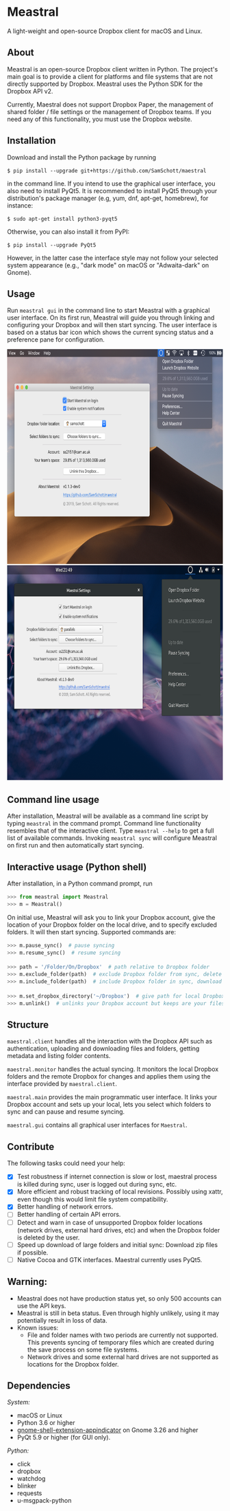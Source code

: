# Meastral

A light-weight and open-source Dropbox client for macOS and Linux.

## About

Meastral is an open-source Dropbox client written in Python. The project's main goal is to
provide a client for platforms and file systems that are not directly supported by
Dropbox. Meastral uses the Python SDK for the Dropbox API v2.

Currently, Maestral does not support Dropbox Paper, the management of shared folder / file
settings or the management of Dropbox teams. If you need any of this functionality, you
must use the Dropbox website.

## Installation

Download and install the Python package by running
```console
$ pip install --upgrade git+https://github.com/SamSchott/maestral
```
in the command line. If you intend to use the graphical user interface, you also need to
install PyQt5. It is recommended to install PyQt5 through your distribution's package manager
(e.g, yum, dnf, apt-get, homebrew), for instance:
```console
$ sudo apt-get install python3-pyqt5
```
Otherwise, you can also install it from PyPI:
```console
$ pip install --upgrade PyQt5
```
However, in the latter case the interface style may not follow your selected system appearance
(e.g., "dark mode" on macOS or "Adwaita-dark" on Gnome). 

## Usage

Run `meastral gui` in the command line to start Meastral with a graphical user interface.
On its first run, Meastral will guide you through linking and configuring your Dropbox and
will then start syncing. The user interface is based on a status bar icon which shows the
current syncing status and a preference pane for configuration.

<img src="/screenshots/macOS.png" height="500" />
<img src="/screenshots/Fedora.png" height="500" />

## Command line usage

After installation, Meastral will be available as a command line script by typing
`meastral` in the command prompt. Command line functionality resembles that of the
interactive client. Type `meastral --help` to get a full list of available commands.
Invoking `meastral sync` will configure Meastral on first run and then automatically start
syncing.

## Interactive usage (Python shell)

After installation, in a Python command prompt, run
```Python
>>> from meastral import Meastral
>>> m = Meastral()
```
On initial use, Meastral will ask you to link your Dropbox account, give the location of
your Dropbox folder on the local drive, and to specify excluded folders. It will then
start syncing. Supported commands are:

```Python
>>> m.pause_sync()  # pause syncing
>>> m.resume_sync()  # resume syncing

>>> path = '/Folder/On/Dropbox'  # path relative to Dropbox folder
>>> m.exclude_folder(path)  # exclude Dropbox folder from sync, delete locally
>>> m.include_folder(path)  # include Dropbox folder in sync, download its contents

>>> m.set_dropbox_directory('~/Dropbox')  # give path for local Dropbox folder
>>> m.unlink()  # unlinks your Dropbox account but keeps are your files
```

## Structure
`maestral.client` handles all the interaction with the Dropbox API such as
authentication, uploading and downloading files and folders, getting metadata and listing
folder contents.

`maestral.monitor` handles the actual syncing. It monitors the local Dropbox
folders and the remote Dropbox for changes and applies them using the interface provided
by `maestral.client`.

`maestral.main` provides the main programmatic user interface. It links your Dropbox
account and sets up your local, lets you select which folders to sync and can pause and
resume syncing.

`maestral.gui` contains all graphical user interfaces for `Maestral`.

## Contribute

The following tasks could need your help:

- [x] Test robustness if internet connection is slow or lost, maestral process is killed
      during sync, user is logged out during sync, etc.
- [x] More efficient and robust tracking of local revisions. Possibly using xattr, even
      though this would limit file system compatibility.
- [x] Better handling of network errors.
- [ ] Better handling of certain API errors.
- [ ] Detect and warn in case of unsupported Dropbox folder locations (network drives,
      external hard drives, etc) and when the Dropbox folder is deleted by the user.
- [ ] Speed up download of large folders and initial sync: Download zip files if possible.
- [ ] Native Cocoa and GTK interfaces. Maestral currently uses PyQt5.

## Warning:

- Meastral does not have production status yet, so only 500 accounts can use the API keys.
- Meastral is still in beta status. Even through highly unlikely, using it may potentially
  result in loss of data.
- Known issues:
  - File and folder names with two periods are currently not supported. This prevents
    syncing of temporary files which are created during the save process on some file
    systems.
  - Network drives and some external hard drives are not supported as locations for the
    Dropbox folder.

## Dependencies

*System:*
- macOS or Linux
- Python 3.6 or higher
- [gnome-shell-extension-appindicator](https://github.com/ubuntu/gnome-shell-extension-appindicator)
  on Gnome 3.26 and higher
- PyQt 5.9 or higher (for GUI only).

*Python:*
- click
- dropbox
- watchdog
- blinker
- requests
- u-msgpack-python


